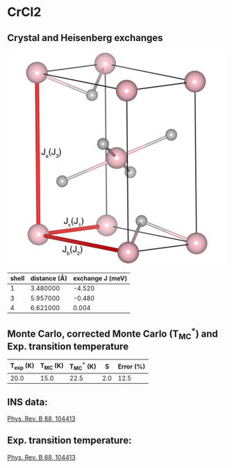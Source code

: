 # CrCl2

## Crystal and Heisenberg exchanges

![CrCl2 Structure](CrCl2.jpg)


| shell    | distance (A&#778;) | exchange J (meV) |
|----------|--------------|------------------|
| 1        | 3.480000     | -4.520           |
| 3        | 5.957000     | -0.480           |
| 4        | 6.621000     | 0.004            |


## Monte Carlo, corrected Monte Carlo (T<sub>MC</sub><sup>*</sup>) and Exp. transition temperature

| T<sub>exp</sub> (K) | T<sub>MC</sub> (K) | T<sub>MC</sub><sup>*</sup> (K) | S   | Error (%) |
|----------------------|--------------------|--------------------------------|-----|-----------|
| 20.0                   | 15.0                 | 22.5                           | 2.0 | 12.5      |


## INS data:
[Phys. Rev. B 88, 104413](https://journals.aps.org/prb/abstract/10.1103/PhysRevB.88.104413)


## Exp. transition temperature:
[Phys. Rev. B 88, 104413](https://journals.aps.org/prb/abstract/10.1103/PhysRevB.88.104413)
